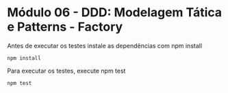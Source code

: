 # Módulo 06 - DDD: Modelagem Tática e Patterns - Factory

Antes de executar os testes instale as dependências com npm install

```
npm install
```
Para executar os testes, execute npm test

```
npm test
```
